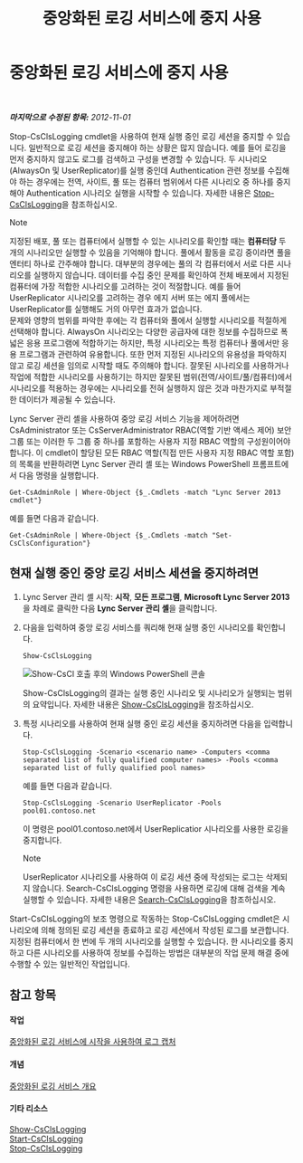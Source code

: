 ﻿---
title: 중앙화된 로깅 서비스에 중지 사용
TOCTitle: 중앙화된 로깅 서비스에 중지 사용
ms:assetid: 09ac093e-8f30-4874-84b4-12548ac8c898
ms:mtpsurl: https://technet.microsoft.com/ko-kr/library/JJ687964(v=OCS.15)
ms:contentKeyID: 49885641
ms.date: 08/10/2015
mtps_version: v=OCS.15
ms.translationtype: HT
---

# 중앙화된 로깅 서비스에 중지 사용

 

_**마지막으로 수정된 항목:** 2012-11-01_

Stop-CsClsLogging cmdlet을 사용하여 현재 실행 중인 로깅 세션을 중지할 수 있습니다. 일반적으로 로깅 세션을 중지해야 하는 상황은 많지 않습니다. 예를 들어 로깅을 먼저 중지하지 않고도 로그를 검색하고 구성을 변경할 수 있습니다. 두 시나리오(AlwaysOn 및 UserReplicator)를 실행 중인데 Authentication 관련 정보를 수집해야 하는 경우에는 전역, 사이트, 풀 또는 컴퓨터 범위에서 다른 시나리오 중 하나를 중지해야 Authentication 시나리오 실행을 시작할 수 있습니다. 자세한 내용은 [Stop-CsClsLogging](https://docs.microsoft.com/en-us/powershell/module/skype/Stop-CsClsLogging)을 참조하십시오.


> [!NOTE]
> 지정된 배포, 풀 또는 컴퓨터에서 실행할 수 있는 시나리오를 확인할 때는 <STRONG>컴퓨터당</STRONG> 두 개의 시나리오만 실행할 수 있음을 기억해야 합니다. 풀에서 활동을 로깅 중이라면 풀을 엔터티 하나로 간주해야 합니다. 대부분의 경우에는 풀의 각 컴퓨터에서 서로 다른 시나리오를 실행하지 않습니다. 데이터를 수집 중인 문제를 확인하여 전체 배포에서 지정된 컴퓨터에 가장 적합한 시나리오를 고려하는 것이 적절합니다. 예를 들어 UserReplicator 시나리오를 고려하는 경우 에지 서버 또는 에지 풀에서는 UserReplicator를 실행해도 거의 아무런 효과가 없습니다.<BR>문제와 영향의 범위를 파악한 후에는 각 컴퓨터와 풀에서 실행할 시나리오를 적절하게 선택해야 합니다. AlwaysOn 시나리오는 다양한 공급자에 대한 정보를 수집하므로 폭넓은 응용 프로그램에 적합하기는 하지만, 특정 시나리오는 특정 컴퓨터나 풀에서만 응용 프로그램과 관련하여 유용합니다. 또한 먼저 지정된 시나리오의 유용성을 파악하지 않고 로깅 세션을 임의로 시작할 때도 주의해야 합니다. 잘못된 시나리오를 사용하거나 작업에 적합한 시나리오를 사용하기는 하지만 잘못된 범위(전역/사이트/풀/컴퓨터)에서 시나리오를 적용하는 경우에는 시나리오를 전혀 실행하지 않은 것과 마찬가지로 부적절한 데이터가 제공될 수 있습니다.



Lync Server 관리 셸을 사용하여 중앙 로깅 서비스 기능을 제어하려면 CsAdministrator 또는 CsServerAdministrator RBAC(역할 기반 액세스 제어) 보안 그룹 또는 이러한 두 그룹 중 하나를 포함하는 사용자 지정 RBAC 역할의 구성원이어야 합니다. 이 cmdlet이 할당된 모든 RBAC 역할(직접 만든 사용자 지정 RBAC 역할 포함)의 목록을 반환하려면 Lync Server 관리 셸 또는 Windows PowerShell 프롬프트에서 다음 명령을 실행합니다.

    Get-CsAdminRole | Where-Object {$_.Cmdlets -match "Lync Server 2013 cmdlet"}

예를 들면 다음과 같습니다.

    Get-CsAdminRole | Where-Object {$_.Cmdlets -match "Set-CsClsConfiguration"}

## 현재 실행 중인 중앙 로깅 서비스 세션을 중지하려면

1.  Lync Server 관리 셸 시작: **시작**, **모든 프로그램**, **Microsoft Lync Server 2013**을 차례로 클릭한 다음 **Lync Server 관리 셸**을 클릭합니다.

2.  다음을 입력하여 중앙 로깅 서비스를 쿼리해 현재 실행 중인 시나리오를 확인합니다.
    
        Show-CsClsLogging
    
    ![Show-CsCl 호출 후의 Windows PowerShell 콘솔](images/JJ687964.eb190c32-529c-4277-a731-52c47d22d8fa(OCS.15).jpg "Show-CsCl 호출 후의 Windows PowerShell 콘솔")
    
    Show-CsClsLogging의 결과는 실행 중인 시나리오 및 시나리오가 실행되는 범위의 요약입니다. 자세한 내용은 [Show-CsClsLogging](https://docs.microsoft.com/en-us/powershell/module/skype/Show-CsClsLogging)을 참조하십시오.

3.  특정 시나리오를 사용하여 현재 실행 중인 로깅 세션을 중지하려면 다음을 입력합니다.
    
        Stop-CsClsLogging -Scenario <scenario name> -Computers <comma separated list of fully qualified computer names> -Pools <comma separated list of fully qualified pool names>
    
    예를 들면 다음과 같습니다.
    
        Stop-CsClsLogging -Scenario UserReplicator -Pools pool01.contoso.net
    
    이 명령은 pool01.contoso.net에서 UserReplicatior 시나리오를 사용한 로깅을 중지합니다.
    

    > [!NOTE]
    > UserReplicator 시나리오를 사용하여 이 로깅 세션 중에 작성되는 로그는 삭제되지 않습니다. Search-CsClsLogging 명령을 사용하면 로깅에 대해 검색을 계속 실행할 수 있습니다. 자세한 내용은 <A href="https://docs.microsoft.com/en-us/powershell/module/skype/Search-CsClsLogging">Search-CsClsLogging</A>을 참조하십시오.



Start-CsClsLogging의 보조 명령으로 작동하는 Stop-CsClsLogging cmdlet은 시나리오에 의해 정의된 로깅 세션을 종료하고 로깅 세션에서 작성된 로그를 보관합니다. 지정된 컴퓨터에서 한 번에 두 개의 시나리오를 실행할 수 있습니다. 한 시나리오를 중지하고 다른 시나리오를 사용하여 정보를 수집하는 방법은 대부분의 작업 문제 해결 중에 수행할 수 있는 일반적인 작업입니다.

## 참고 항목

#### 작업

[중앙화된 로깅 서비스에 시작을 사용하여 로그 캡처](lync-server-2013-using-start-for-the-centralized-logging-service-to-capture-logs.md)  

#### 개념

[중앙화된 로깅 서비스 개요](lync-server-2013-overview-of-the-centralized-logging-service.md)  

#### 기타 리소스

[Show-CsClsLogging](https://docs.microsoft.com/en-us/powershell/module/skype/Show-CsClsLogging)  
[Start-CsClsLogging](https://docs.microsoft.com/en-us/powershell/module/skype/Start-CsClsLogging)  
[Stop-CsClsLogging](https://docs.microsoft.com/en-us/powershell/module/skype/Stop-CsClsLogging)

